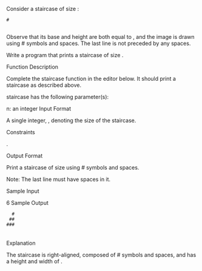 Consider a staircase of size :

    #
   ##
  ###
 ####
Observe that its base and height are both equal to , and the image is drawn using # symbols and spaces. The last line is not preceded by any spaces.

Write a program that prints a staircase of size .

Function Description

Complete the staircase function in the editor below. It should print a staircase as described above.

staircase has the following parameter(s):

n: an integer
Input Format

A single integer, , denoting the size of the staircase.

Constraints

 .

 Output Format

 Print a staircase of size  using # symbols and spaces.

 Note: The last line must have  spaces in it.

 Sample Input

 6 
 Sample Output

      #
     ##
    ###
   ####
  #####
 ######
Explanation

The staircase is right-aligned, composed of # symbols and spaces, and has a height and width of .
